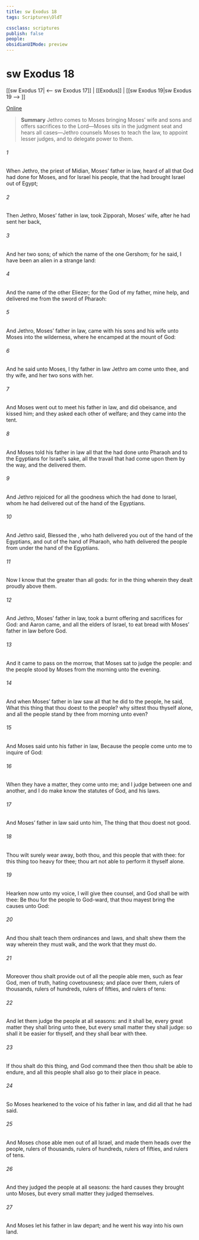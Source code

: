 ```yaml
---
title: sw Exodus 18
tags: Scriptures\OldT

cssclass: scriptures
publish: false
people:
obsidianUIMode: preview
---
```


# sw Exodus 18
[[sw Exodus 17| <-- sw Exodus 17]] | [[Exodus]] | [[sw Exodus 19|sw Exodus 19 --> ]]

[Online](https://churchofjesuschrist.org/study/scriptures/ot/ex/18?lang=eng)

> __Summary__
Jethro comes to Moses bringing Moses’ wife and sons and offers sacrifices to the Lord—Moses sits in the judgment seat and hears all cases—Jethro counsels Moses to teach the law, to appoint lesser judges, and to delegate power to them.

###### 1 
When Jethro, the priest of Midian, Moses’ father in law, heard of all that God had done for Moses, and for Israel his people,  that the  had brought Israel out of Egypt;

###### 2 
Then Jethro, Moses’ father in law, took Zipporah, Moses’ wife, after he had sent her back,

###### 3 
And her two sons; of which the name of the one  Gershom; for he said, I have been an alien in a strange land:

###### 4 
And the name of the other  Eliezer; for the God of my father,  mine help, and delivered me from the sword of Pharaoh:

###### 5 
And Jethro, Moses’ father in law, came with his sons and his wife unto Moses into the wilderness, where he encamped at the mount of God:

###### 6 
And he said unto Moses, I thy father in law Jethro am come unto thee, and thy wife, and her two sons with her.

###### 7 
And Moses went out to meet his father in law, and did obeisance, and kissed him; and they asked each other of  welfare; and they came into the tent.

###### 8 
And Moses told his father in law all that the  had done unto Pharaoh and to the Egyptians for Israel’s sake,  all the travail that had come upon them by the way, and  the  delivered them.

###### 9 
And Jethro rejoiced for all the goodness which the  had done to Israel, whom he had delivered out of the hand of the Egyptians.

###### 10 
And Jethro said, Blessed  the , who hath delivered you out of the hand of the Egyptians, and out of the hand of Pharaoh, who hath delivered the people from under the hand of the Egyptians.

###### 11 
Now I know that the   greater than all gods: for in the thing wherein they dealt proudly  above them.

###### 12 
And Jethro, Moses’ father in law, took a burnt offering and sacrifices for God: and Aaron came, and all the elders of Israel, to eat bread with Moses’ father in law before God.

###### 13 
And it came to pass on the morrow, that Moses sat to judge the people: and the people stood by Moses from the morning unto the evening.

###### 14 
And when Moses’ father in law saw all that he did to the people, he said, What  this thing that thou doest to the people? why sittest thou thyself alone, and all the people stand by thee from morning unto even?

###### 15 
And Moses said unto his father in law, Because the people come unto me to inquire of God:

###### 16 
When they have a matter, they come unto me; and I judge between one and another, and I do make  know the statutes of God, and his laws.

###### 17 
And Moses’ father in law said unto him, The thing that thou doest  not good.

###### 18 
Thou wilt surely wear away, both thou, and this people that  with thee: for this thing  too heavy for thee; thou art not able to perform it thyself alone.

###### 19 
Hearken now unto my voice, I will give thee counsel, and God shall be with thee: Be thou for the people to God-ward, that thou mayest bring the causes unto God:

###### 20 
And thou shalt teach them ordinances and laws, and shalt shew them the way wherein they must walk, and the work that they must do.

###### 21 
Moreover thou shalt provide out of all the people able men, such as fear God, men of truth, hating covetousness; and place  over them,  rulers of thousands,  rulers of hundreds, rulers of fifties, and rulers of tens:

###### 22 
And let them judge the people at all seasons: and it shall be,  every great matter they shall bring unto thee, but every small matter they shall judge: so shall it be easier for thyself, and they shall bear  with thee.

###### 23 
If thou shalt do this thing, and God command thee  then thou shalt be able to endure, and all this people shall also go to their place in peace.

###### 24 
So Moses hearkened to the voice of his father in law, and did all that he had said.

###### 25 
And Moses chose able men out of all Israel, and made them heads over the people, rulers of thousands, rulers of hundreds, rulers of fifties, and rulers of tens.

###### 26 
And they judged the people at all seasons: the hard causes they brought unto Moses, but every small matter they judged themselves.

###### 27 
And Moses let his father in law depart; and he went his way into his own land.

